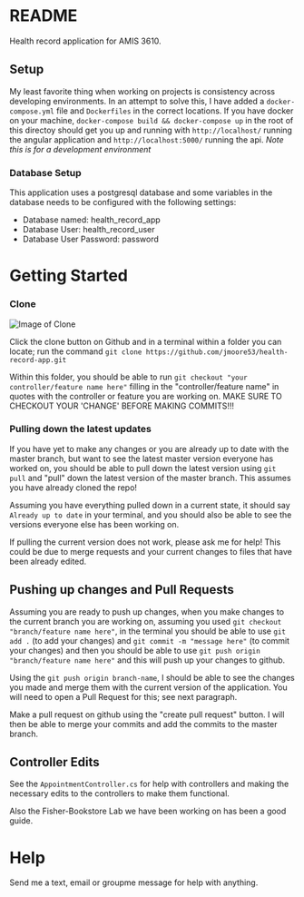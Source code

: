 # README

Health record application for AMIS 3610. 

## Setup

My least favorite thing when working on projects is consistency across developing environments. In an attempt to solve this, I have added a `docker-compose.yml` file and `Dockerfiles` in the correct locations. If you have docker on your machine, `docker-compose build && docker-compose up` in the root of this directoy should get you up and running with `http://localhost/` running the angular application and `http://localhost:5000/` running the api. *Note this is for a development environment* 


### Database Setup

This application uses a postgresql database and some variables in the database needs to be configured with the following settings:
  - Database named: health_record_app
  - Database User:  health_record_user
  - Database User Password: password


# Getting Started

### Clone 

![Image of Clone](https://github.com/jmoore53/health-record-app/blob/master/readme_help/clone.png)

Click the clone button on Github and in a terminal within a folder you can locate; run the command `git clone https://github.com/jmoore53/health-record-app.git`

Within this folder, you should be able to run `git checkout "your controller/feature name here"` filling in the "controller/feature name" in quotes with the controller or feature you are working on. MAKE SURE TO CHECKOUT YOUR 'CHANGE' BEFORE MAKING COMMITS!!! 


### Pulling down the latest updates

If you have yet to make any changes or you are already up to date with the master branch, but want to see the latest master version everyone has worked on, you should be able to pull down the latest version using `git pull` and "pull" down the latest version of the master branch. This assumes you have already cloned the repo! 

Assuming you have everything pulled down in a current state, it should say `Already up to date` in your terminal, and you should also be able to see the versions everyone else has been working on.

If pulling the current version does not work, please ask me for help! This could be due to merge requests and your current changes to files that have been already edited.


## Pushing up changes and Pull Requests

Assuming you are ready to push up changes, when you make changes to the current branch you are working on, assuming you used `git checkout "branch/feature name here"`, in the terminal you should be able to use `git add .` (to add your changes) and `git commit -m "message here"` (to commit your changes) and then you should be able to use `git push origin "branch/feature name here"` and this will push up your changes to github.

Using the `git push origin branch-name`, I should be able to see the changes you made and merge them with the current version of the application. You will need to open a Pull Request for this; see next paragraph.

Make a pull request on github using the "create pull request" button. I will then be able to merge your commits and add the commits to the master branch.


## Controller Edits

See the `AppointmentController.cs` for help with controllers and making the necessary edits to the controllers to make them functional.

Also the Fisher-Bookstore Lab we have been working on has been a good guide.


# Help

Send me a text, email or groupme message for help with anything.




